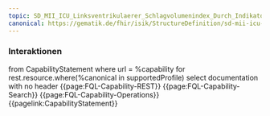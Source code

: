 ```yaml
---
topic: SD_MII_ICU_Linksventrikulaerer_Schlagvolumenindex_Durch_Indikatorverduennung-Interaktionen
canonical: https://gematik.de/fhir/isik/StructureDefinition/sd-mii-icu-linksventri-schlagvolumenindex-durch-indikatorverd
---
```

### Interaktionen

<fql output="inline">
from
    CapabilityStatement
where
    url = %capability
for rest.resource.where(%canonical in supportedProfile)
select
    documentation
with
    no header
</fql>

<tabs>
    <tab title="Interaktionen"> 
        {{page:FQL-Capability-REST}}
    </tab>
    <tab title="Suchparameter">
        {{page:FQL-Capability-Search}}
    </tab>
    <tab title="Operationen">
        {{page:FQL-Capability-Operations}}
    </tab>
    <tab title="Link">
        {{pagelink:CapabilityStatement}}
    </tab>
</tabs>



